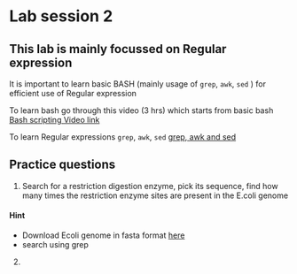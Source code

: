 # Lab session 2
## This lab is mainly focussed on Regular expression

It is important to learn basic BASH (mainly usage of `grep`, `awk`, `sed` ) for efficient use of Regular expression

To learn bash go through this video (3 hrs) which starts from basic bash [Bash scripting Video link](https://www.youtube.com/watch?v=e7BufAVwDiM "Bash scripting")

To learn Regular expressions `grep`, `awk`, `sed` [grep, awk and sed ]([https://www.youtube.com/watch?v=e7BufAVwDiM](https://www.youtube.com/watch?v=KJG1dETacLI) "Bash scripting")




## Practice questions

1. Search for a restriction digestion enzyme, pick its sequence, find how many times the restriction enzyme sites are present in the E.coli genome

#### Hint
* Download Ecoli genome in fasta format [here](https://www.ncbi.nlm.nih.gov/genome/?term=E+coli)
* search using grep

2. 
